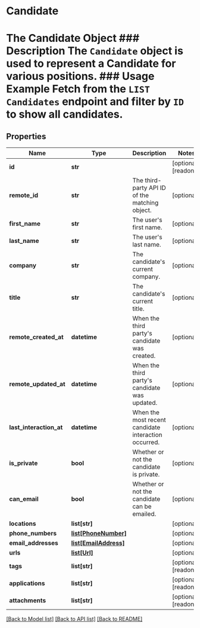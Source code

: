 # Candidate

# The Candidate Object ### Description The `Candidate` object is used to represent a Candidate for various positions.  ### Usage Example Fetch from the `LIST Candidates` endpoint and filter by `ID` to show all candidates.
## Properties
Name | Type | Description | Notes
------------ | ------------- | ------------- | -------------
**id** | **str** |  | [optional] [readonly] 
**remote_id** | **str** | The third-party API ID of the matching object. | [optional] 
**first_name** | **str** | The user&#39;s first name. | [optional] 
**last_name** | **str** | The user&#39;s last name. | [optional] 
**company** | **str** | The candidate&#39;s current company. | [optional] 
**title** | **str** | The candidate&#39;s current title. | [optional] 
**remote_created_at** | **datetime** | When the third party&#39;s candidate was created. | [optional] 
**remote_updated_at** | **datetime** | When the third party&#39;s candidate was updated. | [optional] 
**last_interaction_at** | **datetime** | When the most recent candidate interaction occurred. | [optional] 
**is_private** | **bool** | Whether or not the candidate is private. | [optional] 
**can_email** | **bool** | Whether or not the candidate can be emailed. | [optional] 
**locations** | **list[str]** |  | [optional] 
**phone_numbers** | [**list[PhoneNumber]**](PhoneNumber.md) |  | [optional] 
**email_addresses** | [**list[EmailAddress]**](EmailAddress.md) |  | [optional] 
**urls** | [**list[Url]**](Url.md) |  | [optional] 
**tags** | **list[str]** |  | [optional] [readonly] 
**applications** | **list[str]** |  | [optional] [readonly] 
**attachments** | **list[str]** |  | [optional] [readonly] 

[[Back to Model list]](../README.md#documentation-for-models) [[Back to API list]](../README.md#documentation-for-api-endpoints) [[Back to README]](../README.md)


